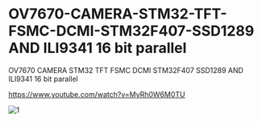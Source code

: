 # OV7670-CAMERA-STM32-TFT-FSMC-DCMI-STM32F407-SSD1289 AND ILI9341 16 bit parallel
OV7670 CAMERA STM32 TFT FSMC DCMI STM32F407 SSD1289 AND ILI9341 16 bit parallel

https://www.youtube.com/watch?v=MyRh0W6M0TU

![1](https://user-images.githubusercontent.com/31142397/196041386-8a544407-3a76-458b-8e70-d1047ce6cafc.jpg)
